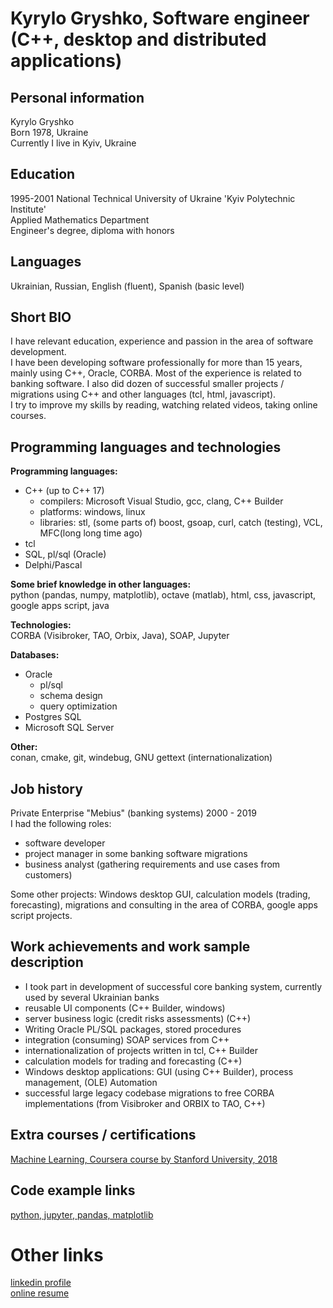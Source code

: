 # Kyrylo Gryshko, Software engineer (C++, desktop and distributed applications)

## Personal information
Kyrylo Gryshko  
Born 1978, Ukraine  
Currently I live in Kyiv, Ukraine  

## Education
1995-2001 National Technical University of Ukraine 'Kyiv Polytechnic Institute'  
Applied Mathematics Department  
Engineer's degree, diploma with honors  

## Languages
Ukrainian, Russian, English (fluent), Spanish (basic level)

## Short BIO
I have relevant education, experience and passion in the area of software development.  
I have been developing software professionally for more than 15 years, mainly using C++, Oracle, CORBA. 
Most of the experience is related to banking software. I also did dozen of successful smaller projects / migrations using C++ and other languages (tcl, html, javascript).  
I try to improve my skills by reading, watching related videos, taking online courses.

## Programming languages and technologies
**Programming languages:**  
+ C++ (up to C++ 17) 
    + compilers: Microsoft Visual Studio, gcc, clang, C++ Builder
    + platforms: windows, linux
    + libraries: stl, (some parts of) boost, gsoap, curl, catch (testing), VCL, MFC(long long time ago)
+ tcl
+ SQL, pl/sql (Oracle)
+ Delphi/Pascal

**Some brief knowledge in other languages:**  
python (pandas, numpy, matplotlib), octave (matlab), html, css, javascript, google apps script, java

**Technologies:**  
CORBA (Visibroker, TAO, Orbix, Java), SOAP, Jupyter

**Databases:**  
+ Oracle 
  + pl/sql 
  + schema design 
  + query optimization
+ Postgres SQL 
+ Microsoft SQL Server

**Other:**  
conan, cmake, git, windebug, GNU gettext (internationalization)

## Job history

Private Enterprise "Mebius" (banking systems) 2000 - 2019  
I had the following roles: 
* software developer
* project manager in some banking software migrations
* business analyst (gathering requirements and use cases from customers)
 
Some other projects: Windows desktop GUI, calculation models (trading, forecasting), migrations and consulting in the area of CORBA, google apps script projects.

## Work achievements and work sample description
* I took part in development of successful core banking system, currently used by several Ukrainian banks
* reusable UI components (C++ Builder, windows)
* server business logic (credit risks assessments) (C++)
* Writing Oracle PL/SQL packages, stored procedures
* integration (consuming) SOAP services from C++
* internationalization of projects written in tcl, C++ Builder
* calculation models for trading and forecasting (C++)
* Windows desktop applications: GUI (using C++ Builder), process management, (OLE) Automation
* successful large legacy codebase migrations to free CORBA implementations (from Visibroker and ORBIX to TAO, C++)

## Extra courses / certifications

[Machine Learning, Coursera course by Stanford University, 2018](https://www.coursera.org/account/accomplishments/verify/8ZNMHYSU4UVV)

## Code example links

[python, jupyter, pandas, matplotlib](https://github.com/kyrylogr/ansergy_reports/blob/master/ego/spread_percent_adj/New%20EGO%20application%20features%20august%202018.ipynb)

# Other links
[linkedin profile](https://www.linkedin.com/in/kyrylo-gryshko-552738117/)  
[online resume](https://kyrylogr.github.io/)